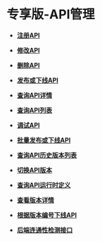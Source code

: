 # 专享版-API管理<a name="ZH-CN_TOPIC_0259167221"></a>

 

-   **[注册API](注册API.md)**  

-   **[修改API](修改API.md)**  

-   **[删除API](删除API.md)**  

-   **[发布或下线API](发布或下线API.md)**  

-   **[查询API详情](查询API详情.md)**  

-   **[查询API列表](查询API列表.md)**  

-   **[调试API](调试API.md)**  

-   **[批量发布或下线API](批量发布或下线API.md)**  

-   **[查询API历史版本列表](查询API历史版本列表.md)**  

-   **[切换API版本](切换API版本.md)**  

-   **[查询API运行时定义](查询API运行时定义.md)**  

-   **[查看版本详情](查看版本详情.md)**  

-   **[根据版本编号下线API](根据版本编号下线API.md)**  

-   **[后端连通性检测接口](后端连通性检测接口.md)**  



